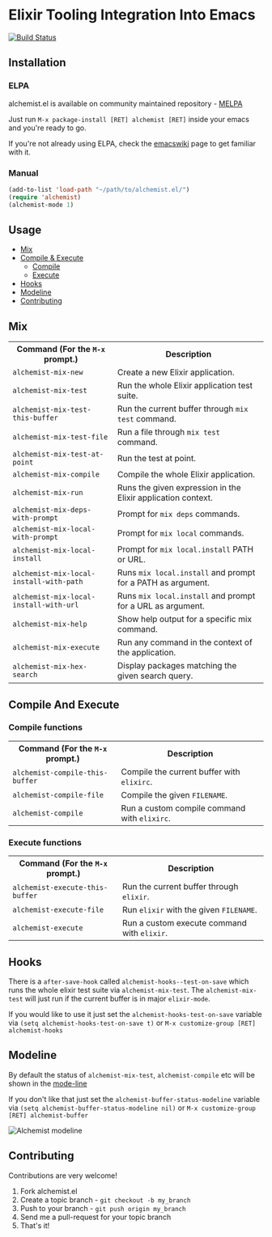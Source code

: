 # Elixir Tooling Integration Into Emacs

[![Build Status](https://travis-ci.org/tonini/alchemist.el.png)](https://travis-ci.org/tonini/alchemist.el)

## Installation

### ELPA

alchemist.el is available on community maintained repository - [MELPA](http://melpa.milkbox.net/)

Just run `M-x package-install [RET] alchemist [RET]` inside your emacs and you're ready to go.

If you're not already using ELPA, check the [emacswiki](http://www.emacswiki.org/emacs/ELPA) page to get
familiar with it.

### Manual

```lisp
(add-to-list 'load-path "~/path/to/alchemist.el/")
(require 'alchemist)
(alchemist-mode 1)
```

## Usage

- [Mix](#mix)
- [Compile & Execute](#compile-and-execute)
  - [Compile](#compile-functions)
  - [Execute](#execute-functions)
- [Hooks](#hooks)
- [Modeline](#modeline)
- [Contributing](#contributing)

## Mix

<table>
    <tr>
        <th>Command (For the <code>M-x</code> prompt.)</th>
        <th>Description</th>
    </tr>
    <tr>
        <td><code>alchemist-mix-new</code></td>
        <td>Create a new Elixir application.</td>
    </tr>
     <tr>
        <td><code>alchemist-mix-test</code></td>
        <td>Run the whole Elixir application test suite.</td>
    </tr>
    <tr>
        <td><code>alchemist-mix-test-this-buffer</code></td>
        <td>Run the current buffer through <code>mix test</code> command.</td>
    </tr>
    <tr>
        <td><code>alchemist-mix-test-file</code></td>
        <td>Run a file through <code>mix test</code> command.</td>
    </tr>
    <tr>
        <td><code>alchemist-mix-test-at-point</code></td>
        <td>Run the test at point.</td>
    </tr>
    <tr>
        <td><code>alchemist-mix-compile</code></td>
        <td>Compile the whole Elixir application.</td>
    </tr>
    <tr>
        <td><code>alchemist-mix-run</code></td>
        <td>Runs the given expression in the Elixir application context.</td>
    </tr>
    <tr>
        <td><code>alchemist-mix-deps-with-prompt</code></td>
        <td>Prompt for <code>mix deps</code> commands.</td>
    </tr>
    <tr>
        <td><code>alchemist-mix-local-with-prompt</code></td>
        <td>Prompt for <code>mix local</code> commands.</td>
    </tr>
    <tr>
        <td><code>alchemist-mix-local-install</code></td>
        <td>Prompt for <code>mix local.install</code> PATH or URL.</td>
    </tr>
    <tr>
        <td><code>alchemist-mix-local-install-with-path</code></td>
        <td>Runs <code>mix local.install</code> and prompt for a PATH as argument.</td>
    </tr>
    <tr>
        <td><code>alchemist-mix-local-install-with-url</code></td>
        <td>Runs <code>mix local.install</code> and prompt for a URL as argument.</td>
    </tr>
    <tr>
        <td><code>alchemist-mix-help</code></td>
        <td>Show help output for a specific mix command.</td>
    </tr>
    <tr>
        <td><code>alchemist-mix-execute</code></td>
        <td>Run any command in the context of the application.</td>
    </tr>
    <tr>
        <td><code>alchemist-mix-hex-search</code></td>
        <td>Display packages matching the given search query.</td>
    </tr>
</table>


## Compile And Execute

### Compile functions

<table>
    <tr>
        <th>Command (For the <code>M-x</code> prompt.)</th>
        <th>Description</th>
    </tr>
    <tr>
        <td><code>alchemist-compile-this-buffer</code></td>
        <td>Compile the current buffer with <code>elixirc</code>.</td>
    </tr>
    <tr>
        <td><code>alchemist-compile-file</code></td>
        <td>Compile the given <code>FILENAME</code>.</td>
    </tr>
    <tr>
        <td><code>alchemist-compile</code></td>
        <td>Run a custom compile command with <code>elixirc</code>.</td>
    </tr>
</table>

### Execute functions

<table>
    <tr>
      <th>Command (For the <code>M-x</code> prompt.)</th>
      <th>Description</th>
    </tr>
    <tr>
      <td><code>alchemist-execute-this-buffer</code></td>
      <td>Run the current buffer through <code>elixir</code>.</th>
    </tr>
    <tr>
      <td><code>alchemist-execute-file</code></th>
      <td>Run <code>elixir</code> with the given <code>FILENAME</code>.</th>
    </tr>
    <tr>
      <td><code>alchemist-execute</code></th>
      <td>Run a custom execute command with <code>elixir</code>.</th>
    </tr>
</table>

## Hooks

There is a `after-save-hook` called `alchemist-hooks--test-on-save` which runs
the whole elixir test suite via `alchemist-mix-test`. The `alchemist-mix-test`
will just run if the current buffer is in major `elixir-mode`.

If you would like to use it just set the `alchemist-hooks-test-on-save` variable
via `(setq alchemist-hooks-test-on-save t)` or `M-x customize-group [RET] alchemist-hooks`

## Modeline

By default the status of `alchemist-mix-test`, `alchemist-compile` etc will be
shown in the
[mode-line](https://www.gnu.org/software/emacs/manual/html_node/emacs/Mode-Line.html)

If you don't like that just set the `alchemist-buffer-status-modeline` variable
via `(setq alchemist-buffer-status-modeline nil)` or `M-x customize-group [RET] alchemist-buffer`

![Alchemist modeline](http://i.imgur.com/SBfhajV.png)

## Contributing

Contributions are very welcome!

1. Fork alchemist.el
2. Create a topic branch - `git checkout -b my_branch`
4. Push to your branch - `git push origin my_branch`
5. Send me a pull-request for your topic branch
6. That's it!
